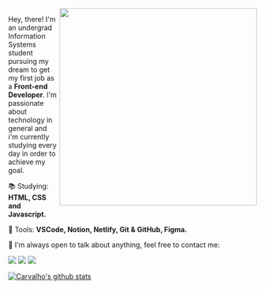 <img src="https://user-images.githubusercontent.com/34722707/105640675-07755980-5e5e-11eb-94f4-7101ad643a0d.png" min-width="400px" max-width="400px" width="400px" align="right">

<p align="left"> 
  Hey, there! I'm an undergrad Information Systems student pursuing my dream to get my first job as a <strong>Front-end Developer</strong>. I'm passionate about technology in general and i'm currently studying every day in order to achieve my goal.
</p>

<p align="left">
  📚 Studying: <strong>HTML, CSS and Javascript.</strong>
</p>
<p align="left">
  💼 Tools: <strong>VSCode, Notion, Netlify, Git & GitHub, Figma.</strong>
</p>
<p align="left">
  💌 I'm always open to talk about anything, feel free to contact me: 
</p>

<p align="left">
  <a href="https://www.linkedin.com/in/carvalhox" alt="LinkedIn">
  <img src="https://img.shields.io/badge/LinkedIn-0077B5?style=flat-square&logo=linkedin&logoColor=white" /></a>

  <a href="https://discordapp.com/users/429853298644746253" alt="Discord">
  <img src="https://img.shields.io/badge/Discord-7289DA?style=flat-square&logo=discord&logoColor=white" /></a>

  <a href="mailto:carvalhocodes@gmail.com" alt="Gmail">
  <img src="https://img.shields.io/badge/Gmail-D14836?style=flat-square&logo=gmail&logoColor=white"></a>
</p>  

[![Carvalho's github stats](https://github-readme-stats.vercel.app/api?username=laporeon&show_icons=true&line_height=27&count_private=true&theme=nord)](https://github.com/laporeon/github-readme-stats)

